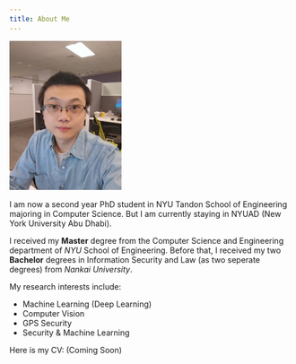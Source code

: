 ```yaml
---
title: About Me
---
```


<img src="images/selfie.jpeg" alt="Liang Niu" width="200"/>

I am now a second year PhD student in NYU Tandon School of Engineering majoring in Computer Science. But I am currently staying in NYUAD (New York University Abu Dhabi).

I received my **Master** degree from the Computer Science and Engineering department of _NYU_ School of Engineering.
Before that, I received my two **Bachelor** degrees in Information Security and Law (as two seperate degrees) from _Nankai University_.

My research interests include:

- Machine Learning (Deep Learning)
- Computer Vision
- GPS Security
- Security & Machine Learning

Here is my CV: (Coming Soon)
